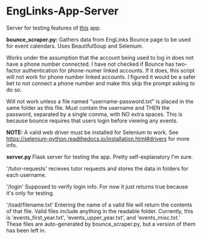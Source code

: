 # EngLinks-App-Server
Server for testing features of [this](https://github.com/ebajec/EngLinks-App) app.


**bounce_scraper.py:** Gathers data from EngLinks Bounce page to be used for event calendars.  Uses BeautifulSoup and Selenium.

Works under the assumption that the account being used to log in does not have a phone number connected. I have not checked if Bounce has two-factor authentication for phone-numer linked accounts.  If it does, this script will not work for phone number linked accounts.  I figured it would be a safer bet to not connect a phone number and make this skip the prompt asking to do so. 

Will not work unless a file named "username-password.txt" is placed in the same folder as this file. Must contain the username and THEN the password, separated by a single comma, with NO extra spaces.  This is because bounce requires that users login before viewing any events.

**NOTE:**  A valid web driver must be installed for Selenium to work.  See https://selenium-python.readthedocs.io/installation.html#drivers for more info.

**server.py** Flask server for testing the app.  Pretty self-explanatory I'm sure. 

'/tutor-requests' recieves tutor requests and stores the data in folders for each username.

'/login'  Supposed to verify login info.  For now it just returns true because it's only for testing.  

'/load/filename.txt' Entering the name of a valid file will return the contents of that file.  Valid files include anything in the readable folder.  Currently, this is 'events_first_year.txt', 'events_upper_year.txt', and 'events_misc.txt.'  These files are auto-generated by bounce_scraper.py, but a version of them has been left in.
